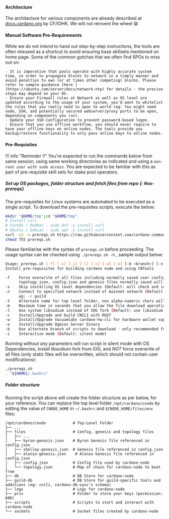 #### Architecture

The architecture for various components are already described at [docs.cardano.org](https://docs.cardano.org/explore-cardano/cardano-architecture/overview) by CF/IOHK. We will not reinvent the wheel :smile:

#### Manual Software Pre-Requirements


While we do not intend to hand out step-by-step instructions, the tools are often misused as a shortcut to avoid ensuring base skillsets mentioned on home page. Some of the common gotchas that we often find SPOs to miss out on:

    - It is imperative that pools operate with highly accurate system time, in order to propogate blocks to network in a timely manner and avoid penalties to own (or at times other competing) blocks. Please refer to sample guidance [here ](https://ubuntu.com/server/docs/network-ntp) for details - the precise steps may depend on your OS.
    - Ensure your Firewall rules at Network as well as OS level are updated according to the usage of your system, you'd want to whitelist the rules that you really need to open to world (eg: You might need node, SSH, and potentially secured webserver/proxy ports to be open, depending on components you run).
    - Update your SSH Configuration to prevent password-based logon.
    - Ensure that you use offline workflow, you should never require to have your offline keys on online nodes. The tools provide you backup/restore functionality to only pass online keys to online nodes.

#### Pre-Requisites

!!! info "Reminder !!"
     You're expected to run the commands below from same session, using same working directories as indicated and using a `non-root user with sudo access`. You are expected to be familiar with this as part of pre-requisite skill sets for stake pool operators.

##### Set up OS packages, folder structure and fetch files from repo {: #os-prereqs}

The pre-requisites for Linux systems are automated to be executed as a single script. To download the pre-requisites scripts, execute the below:

```bash
mkdir "$HOME/tmp";cd "$HOME/tmp"
# Install curl
# CentOS / RedHat - sudo dnf -y install curl
# Ubuntu / Debian - sudo apt -y install curl
curl -sS -o prereqs.sh https://raw.githubusercontent.com/cardano-community/guild-operators/master/scripts/cnode-helper-scripts/prereqs.sh
chmod 755 prereqs.sh
```

Please familiarise with the syntax of `prereqs.sh` before proceeding. The usage syntax can be checked using `./prereqs.sh -h` , sample output below:

``` bash
Usage: prereqs.sh [-f] [-s] [-i] [-l] [-c] [-w] [-o] [-b <branch>] [-n <mainnet|preprod|guild|preview>] [-t <name>] [-m <seconds>]
Install pre-requisites for building cardano node and using CNTools

-f    Force overwrite of all files including normally saved user config sections in env, cnode.sh and gLiveView.sh
      topology.json, config.json and genesis files normally saved will also be overwritten
-s    Skip installing OS level dependencies (Default: will check and install any missing OS level prerequisites)
-n    Connect to specified network instead of mainnet network (Default: connect to cardano mainnet network)
      eg: -n guild
-t    Alternate name for top level folder, non alpha-numeric chars will be replaced with underscore (Default: cnode)
-m    Maximum time in seconds that you allow the file download operation to take before aborting (Default: 60s)
-l    Use system libsodium instead of IOG fork (Default: use libsodium from IOG fork)
-c    Install/Upgrade and build CNCLI with RUST
-w    Install/Upgrade Vacuumlabs cardano-hw-cli for hardware wallet support
-o    Install/Upgrade Ogmios Server binary
-b    Use alternate branch of scripts to download - only recommended for testing/development (Default: master)
-i    Interactive mode (Default: silent mode)
```

Running without any parameters will run script in silent mode with OS Dependencies, install libsodium fork from IOG, and *NOT* force overwrite of all files (only static files will be overwritten, which should not contain user modifications):

``` bash
./prereqs.sh
. "${HOME}/.bashrc"
```

##### Folder structure

Running the script above will create the folder structure as per below, for your reference. You can replace the top level folder `/opt/cardano/cnode` by editing the value of `CNODE_HOME` in `~/.bashrc` and `$CNODE_HOME/files/env` files:


    /opt/cardano/cnode            # Top-Level Folder
    ├── ...
    ├── files                     # Config, genesis and topology files
    │   ├── ...
    │   ├── byron-genesis.json    # Byron Genesis file referenced in config.json
    │   ├── shelley-genesis.json  # Genesis file referenced in config.json
    │   ├── alonzo-genesis.json    # Alonzo Genesis file referenced in config.json
    │   ├── config.json           # Config file used by cardano-node
    │   └── topology.json         # Map of chain for cardano-node to boot from
    ├── db                        # DB Store for cardano-node
    ├── guild-db                  # DB Store for guild-specific tools and additions (eg: cncli, cardano-db-sync's schema)
    ├── logs                      # Logs for cardano-node
    ├── priv                      # Folder to store your keys (permission: 600)
    ├── scripts                   # Scripts to start and interact with cardano-node
    └── sockets                   # Socket files created by cardano-node
